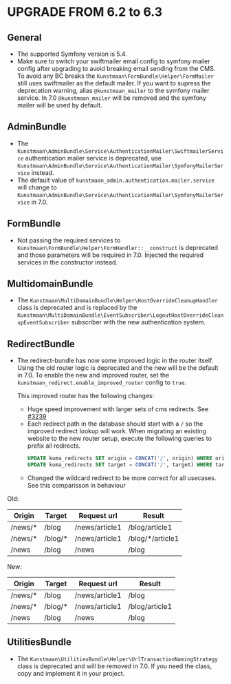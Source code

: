 UPGRADE FROM 6.2 to 6.3
========================

General
-------

- The supported Symfony version is 5.4.
- Make sure to switch your swiftmailer email config to symfony mailer config after upgrading to avoid breaking email sending from the CMS. 
  To avoid any BC breaks the `Kunstmaan\FormBundle\Helper\FormMailer` still uses swiftmailer as the default mailer. 
  If you want to supress the deprecation warning, alias `@kunstmaan_mailer` to the symfony mailer service. 
  In 7.0 `@kunstmaan_mailer` will be removed and the symfony mailer will be used by default.

AdminBundle
-----------

- The `Kunstmaan\AdminBundle\Service\AuthenticationMailer\SwiftmailerService` authentication mailer service is deprecated, use `Kunstmaan\AdminBundle\Service\AuthenticationMailer\SymfonyMailerService` instead.
- The default value of `kunstmaan_admin.authentication.mailer.service` will change to `Kunstmaan\AdminBundle\Service\AuthenticationMailer\SymfonyMailerService` in 7.0.

FormBundle
----------

- Not passing the required services to `Kunstmaan\FormBundle\Helper\FormHandler::__construct` is deprecated and those parameters will be required in 7.0. Injected the required services in the constructor instead.

MultidomainBundle
-----------------

- The `Kunstmaan\MultiDomainBundle\Helper\HostOverrideCleanupHandler` class is deprecated and is replaced by the `Kunstmaan\MultiDomainBundle\EventSubscriber\LogoutHostOverrideCleanupEventSubscriber` subscriber with the new authentication system.

RedirectBundle
--------------

- The redirect-bundle has now some improved logic in the router itself. Using the old router logic is deprecated and the new will be the default in 7.0.
  To enable the new and improved router, set the `kunstmaan_redirect.enable_improved_router` config to `true`.

  This improved router has the following changes:
  - Huge speed improvement with larger sets of cms redirects. See [#3239](https://github.com/Kunstmaan/KunstmaanBundlesCMS/pull/3239)
  - Each redirect path in the database should start with a `/` so the improved redirect lookup will work. When migrating an existing website
    to the new router setup, execute the following queries to prefix all redirects.
    ```sql
    UPDATE kuma_redirects SET origin = CONCAT('/', origin) WHERE origin NOT LIKE '/%';
    UPDATE kuma_redirects SET target = CONCAT('/', target) WHERE target NOT LIKE '/%' AND target NOT LIKE '%://%';
    ```
  - Changed the wildcard redirect to be more correct for all usecases. See this comparisson in behaviour

Old:

| Origin  | Target  | Request url    | Result           |
|---------|---------|----------------|------------------|
| /news/* | /blog   | /news/article1 | /blog/article1   |
| /news/* | /blog/* | /news/article1 | /blog/*/article1 |
| /news   | /blog   | /news          | /blog            |

New:

| Origin  | Target  | Request url    | Result         |
|---------|---------|----------------|----------------|
| /news/* | /blog   | /news/article1 | /blog          |
| /news/* | /blog/* | /news/article1 | /blog/article1 |
| /news   | /blog   | /news          | /blog          |


UtilitiesBundle
---------------

- The `Kunstmaan\UtilitiesBundle\Helper\UrlTransactionNamingStrategy` class is deprecated and will be removed in 7.0. If you need the class, copy and implement it in your project.
